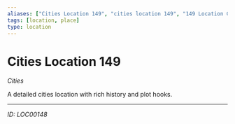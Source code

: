 ```yaml
---
aliases: ["Cities Location 149", "cities location 149", "149 Location Cities"]
tags: [location, place]
type: location
---
```


# Cities Location 149

*Cities*

A detailed cities location with rich history and plot hooks.

---
*ID: LOC00148*